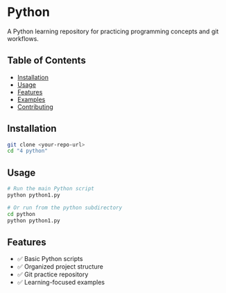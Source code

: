 # Python

A Python learning repository for practicing programming concepts and git workflows.

## Table of Contents
- [Installation](#installation)
- [Usage](#usage)
- [Features](#features)
- [Examples](#examples)
- [Contributing](#contributing)

## Installation
```bash
git clone <your-repo-url>
cd "4 python"
```

## Usage
```bash
# Run the main Python script
python python1.py

# Or run from the python subdirectory
cd python
python python1.py
```

## Features
- ✅ Basic Python scripts
- ✅ Organized project structure
- ✅ Git practice repository
- ✅ Learning-focused examples
